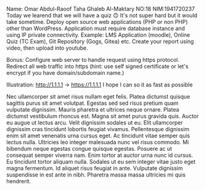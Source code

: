 Name: Omar Abdul-Raoof Taha Ghaleb Al-Maktary NO:18 NIM:1941720237 Today we learend that we will have a quiz 🙃 It's not super hard but it would take sometime. Deploy open source web applications (PHP or non PHP) other than WordPress. Application must require database instance and using IP private connectivity. Example: LMS Application (moodle), Online Quiz (TC Exam), Git Repository (Gogs, Gitea) etc. Create your report using video, then upload into youtube.

Bonus: Configure web server to handle request using https protocol. Redirect all web traffic into https (hint: use self signed certificate or let's encrypt if you have domain/subdomain name.)

Illustration: http://1.1.1.1 -> https://1.1.1.1 I hope I can so it as fast as possible

Nec ullamcorper sit amet risus nullam eget felis. Platea dictumst quisque sagittis purus sit amet volutpat. Egestas sed sed risus pretium quam vulputate dignissim. Mauris pharetra et ultrices neque ornare. Platea dictumst vestibulum rhoncus est. Magna sit amet purus gravida quis. Auctor eu augue ut lectus arcu. Velit dignissim sodales ut eu. Elit ullamcorper dignissim cras tincidunt lobortis feugiat vivamus. Pellentesque dignissim enim sit amet venenatis urna cursus eget. Ac tincidunt vitae semper quis lectus nulla. Ultricies leo integer malesuada nunc vel risus commodo. Mi bibendum neque egestas congue quisque egestas. Posuere ac ut consequat semper viverra nam. Enim tortor at auctor urna nunc id cursus. Eu tincidunt tortor aliquam nulla. Sodales ut eu sem integer vitae justo eget magna fermentum. Id aliquet risus feugiat in ante. Vulputate dignissim suspendisse in est ante in nibh. Pharetra massa massa ultricies mi quis hendrerit.
